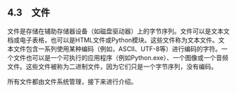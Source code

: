    

## 4.3　文件

文件是存储在辅助存储器设备（如磁盘驱动器）上的字节序列。文件可以是文本文档或电子表格，也可以是HTML文件或Python模块。这些文件称为文本文件。文本文件包含一系列使用某种编码（例如，ASCII、UTF-8等）进行编码的字符。一个文件也可以是一个可执行的应用程序（例如Python.exe）、一个图像或一个音频文件。这些文件被称为二进制文件，因为它们只是一个字节序列，没有编码。

所有文件都由文件系统管理，接下来进行介绍。